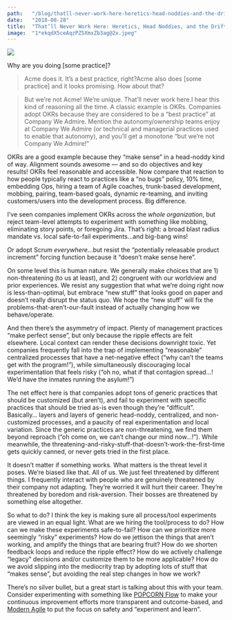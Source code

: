 ```yaml
---
path:	"/blog/thatll-never-work-here-heretics-head-noddies-and-the-drift-into-mediocrity"
date:	"2018-08-28"
title:	"That’ll Never Work Here: Heretics, Head Noddies, and the Drift Into Mediocrity"
image:	"1*ekqdX5ceAqzPZ5XmxZb3ag@2x.jpeg"
---
```


![](/images/1*ekqdX5ceAqzPZ5XmxZb3ag@2x.jpeg)

Why are you doing [some practice]?


> Acme does it. It’s a best practice, right?Acme also does [some practice] and it looks promising. How about that?


> But we’re not Acme! We’re unique. That’ll never work here.I hear this kind of reasoning all the time. A classic example is OKRs. Companies adopt OKRs because they are considered to be a “best practice” at Company We Admire. Mention the autonomy/ownership teams enjoy at Company We Admire (or technical and managerial practices used to enable that autonomy), and you’ll get a monotone “but we’re not Company We Admire!”

OKRs are a good example because they “make sense” in a head-noddy kind of way. Alignment sounds awesome — and so do objectives and key results! OKRs feel reasonable and accessible. Now compare that reaction to how people typically react to practices like a “no bugs” policy, 10% time, embedding Ops, hiring a team of Agile coaches, trunk-based development, mobbing, pairing, team-based goals, dynamic re-teaming, and inviting customers/users into the development process. Big difference.

I’ve seen companies implement OKRs across the *whole organization*, but reject team-level attempts to experiment with something like mobbing, eliminating story points, or foregoing Jira. That’s right: a broad blast radius mandate vs. local safe-to-fail experiments…and big-bang wins!

Or adopt Scrum *everywhere*…but resist the “potentially releasable product increment” forcing function because it “doesn’t make sense here”.

On some level this is human nature. We generally make choices that are 1) non-threatening (to us at least), and 2) congruent with our worldview and prior experiences. We resist any suggestion that what we’re doing right now is less-than-optimal, but embrace “new stuff” that looks good on paper and doesn’t really disrupt the status quo. We hope the “new stuff” will fix the problems-that-aren’t-our-fault instead of actually changing how we behave/operate.

And then there’s the asymmetry of impact. Plenty of management practices “make perfect sense”, but only because the ripple effects are felt elsewhere. Local context can render these decisions downright toxic. Yet companies frequently fall into the trap of implementing “reasonable” centralized processes that have a net-negative effect (“why can’t the teams get with the program!”), while simultaneously discouraging local experimentation that feels risky (“oh no, what if that contagion spread…! We’d have the inmates running the asylum!”)

The net effect here is that companies adopt tons of generic practices that should be customized (but aren’t), and fail to experiment with specific practices that should be tried as-is even though they’re “difficult”. Basically… layers and layers of generic head-noddy, centralized, and non-customized processes, and a paucity of real experimentation and local variation. Since the generic practices are non-threatening, we find them beyond reproach (“oh come on, we can’t change our mind now…!”). While meanwhile, the threatening-and-risky-stuff-that-doesn’t-work-the-first-time gets quickly canned, or never gets tried in the first place.

It doesn’t matter if something works. What matters is the threat level it poses. We’re biased like that. All of us. We just feel threatened by different things. I frequently interact with people who are genuinely threatened by their company not adapting. They’re worried it will hurt their career. They’re threatened by boredom and risk-aversion. Their bosses are threatened by something else altogether.

So what to do? I think the key is making sure all process/tool experiments are viewed in an equal light. What are we hiring the tool/process to do? How can we make these experiments safe-to-fail? How can we prioritize more seemingly “risky” experiments? How do we jettison the things that aren’t working, and amplify the things that are bearing fruit? How do we shorten feedback loops and reduce the ripple effect? How do we actively challenge “legacy” decisions and/or customize them to be more applicable? How do we avoid slipping into the mediocrity trap by adopting lots of stuff that “makes sense”, but avoiding the real step changes in how we work?

There’s no silver bullet, but a great start is talking about this with your team. Consider experimenting with something like [POPCORN Flow](https://www.slideshare.net/mobile/cperrone/popcornflow-continuous-evolution-through-ultrarapid-experimentation) to make your continuous improvement efforts more transparent and outcome-based, and [Modern Agile](http://modernagile.org/) to put the focus on safety and “experiment and learn”.

